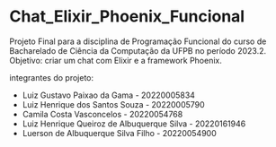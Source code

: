 # Chat_Elixir_Phoenix_Funcional
Projeto Final para a disciplina de Programação Funcional do curso de Bacharelado de Ciência da Computação da UFPB no período 2023.2.
Objetivo: criar um chat com Elixir e a framework Phoenix.

integrantes do projeto:
 - Luiz Gustavo Paixao da Gama - 20220005834
 - Luiz Henrique dos Santos Souza - 20220005790
 - Camila Costa Vasconcelos - 20220054768
 - Luiz Henrique Queiroz de Albuquerque Silva - 20220161946
 - Luerson de Albuquerque Silva Filho - 20220054900
